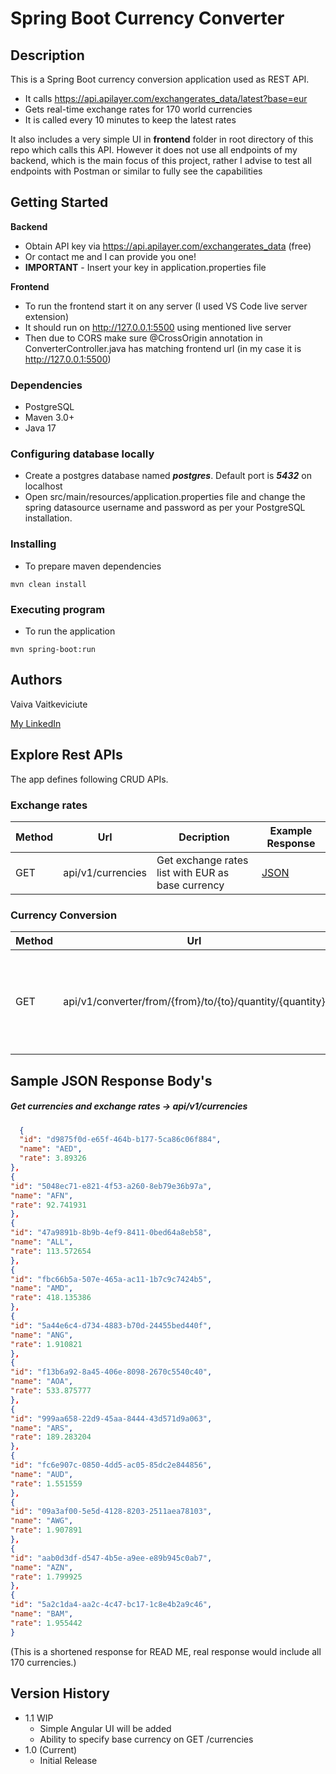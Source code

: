 # Spring Boot Currency Converter

## Description

This is a Spring Boot currency conversion application used as REST API.

* It calls https://api.apilayer.com/exchangerates_data/latest?base=eur
* Gets real-time exchange rates for 170 world currencies
* It is called every 10 minutes to keep the latest rates

It also includes a very simple UI in **frontend** folder in root directory of this repo which calls
this API. However it does not use all endpoints of my backend, which is the main focus of this
project, rather I advise to test all endpoints with Postman or similar to fully see the capabilities

## Getting Started

**Backend**

* Obtain API key via https://api.apilayer.com/exchangerates_data (free)
* Or contact me and I can provide you one!
* **IMPORTANT** - Insert your key in application.properties file

**Frontend**

* To run the frontend start it on any server (I used VS Code live server extension)
* It should run on http://127.0.0.1:5500 using mentioned live server
* Then due to CORS make sure @CrossOrigin annotation in ConverterController.java has matching
  frontend url (in my case it is  http://127.0.0.1:5500)

### Dependencies

* PostgreSQL
* Maven 3.0+
* Java 17

### Configuring database locally

* Create a postgres database named **_postgres_**. Default port is **_5432_** on localhost
* Open src/main/resources/application.properties file and change the spring datasource username and
  password as per your PostgreSQL installation.

### Installing

* To prepare maven dependencies

```
mvn clean install
```

### Executing program

* To run the application

```
mvn spring-boot:run
```

## Authors

Vaiva Vaitkeviciute

[My LinkedIn](https://www.linkedin.com/in/vaiva-v-628461237/)

## Explore Rest APIs

The app defines following CRUD APIs.

### Exchange rates

| Method | Url                         | Decription                                                         | Example Response       |
|--------|-----------------------------|---------------------------------------------------------------------------------------------|------------------------|
| GET    | api/v1/currencies           | Get exchange rates list with EUR as base currency                              | [JSON](#getcurrencies) |

### Currency Conversion

| Method         | Url                                    | Description                                             |
|----------------|----------------------------------------|--------------------------------------------------------------------------------------------------|
| GET    | api/v1/converter/from/{from}/to/{to}/quantity/{quantity}           | Get calculated money exchange value from one currency to another |                          ||

## Sample JSON Response Body's

##### <a id="getcurrencies">Get currencies and exchange rates -> api/v1/currencies</a>

```json
  {
  "id": "d9875f0d-e65f-464b-b177-5ca86c06f884",
  "name": "AED",
  "rate": 3.89326
},
{
"id": "5048ec71-e821-4f53-a260-8eb79e36b97a",
"name": "AFN",
"rate": 92.741931
},
{
"id": "47a9891b-8b9b-4ef9-8411-0bed64a8eb58",
"name": "ALL",
"rate": 113.572654
},
{
"id": "fbc66b5a-507e-465a-ac11-1b7c9c7424b5",
"name": "AMD",
"rate": 418.135386
},
{
"id": "5a44e6c4-d734-4883-b70d-24455bed440f",
"name": "ANG",
"rate": 1.910821
},
{
"id": "f13b6a92-8a45-406e-8098-2670c5540c40",
"name": "AOA",
"rate": 533.875777
},
{
"id": "999aa658-22d9-45aa-8444-43d571d9a063",
"name": "ARS",
"rate": 189.283204
},
{
"id": "fc6e907c-0850-4dd5-ac05-85dc2e844856",
"name": "AUD",
"rate": 1.551559
},
{
"id": "09a3af00-5e5d-4128-8203-2511aea78103",
"name": "AWG",
"rate": 1.907891
},
{
"id": "aab0d3df-d547-4b5e-a9ee-e89b945c0ab7",
"name": "AZN",
"rate": 1.799925
},
{
"id": "5a2c1da4-aa2c-4c47-bc17-1c8e4b2a9c46",
"name": "BAM",
"rate": 1.955442
}
```

(This is a shortened response for READ ME, real response would include all 170 currencies.)

## Version History

* 1.1 WIP
    * Simple Angular UI will be added
    * Ability to specify base currency on GET /currencies
* 1.0 (Current)
    * Initial Release